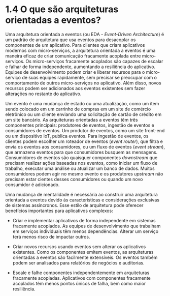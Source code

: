 # 1.4 O que são arquiteturas orientadas a eventos?

Uma arquitetura orientada a eventos (ou EDA - _Event-Driven Architecture_) é um padrão de arquitetura que usa eventos para desacoplar os componentes de um aplicativo. Para clientes que criam aplicativos modernos com micro-serviços, a arquitetura orientada a eventos é uma maneira eficaz de criar comunicação fracamente acoplada entre micro-serviços. Os micro-serviços fracamente acoplados são capazes de escalar e falhar de forma independente, aumentando a resiliência do aplicativo. Equipes de desenvolvimento podem criar e liberar recursos para o micro-serviço de suas equipes rapidamente, sem precisar se preocupar com o comportamento de outros micro-serviços no aplicativo. Além disso, novos recursos podem ser adicionados aos eventos existentes sem fazer alterações no restante do aplicativo.

Um evento é uma mudança de estado ou uma atualização, como um item sendo colocado em um carrinho de compras em um site de comércio eletrônico ou um cliente enviando uma solicitação de cartão de crédito em um site bancário. As arquiteturas orientadas a eventos têm três componentes principais: produtores de eventos, ingestão de eventos e consumidores de eventos. Um produtor de eventos, como um site front-end ou um dispositivo IoT, publica eventos. Para ingestão de eventos, os clientes podem escolher um roteador de eventos (_event router_), que filtra e envia os eventos aos consumidores, ou um fluxo de eventos (_event stream_), que armazena eventos para que consumidores busquem as mensagens. Consumidores de eventos são quaisquer componentes _downstream_ que precisam realizar ações baseadas nos eventos, como iniciar um fluxo de trabalho, executar uma análise ou atualizar um banco de dados. Muitos consumidores podem agir no mesmo evento e os produtores _upstream_ não precisam estar cientes desses consumidores ou quando um novo consumidor é adicionado.

Uma mudança de mentalidade é necessária ao construir uma arquitetura orientada a eventos devido às características e considerações exclusivas de sistemas assíncronos. Esse estilo de arquitetura pode oferecer benefícios importantes para aplicativos complexos:

- Criar e implementar aplicativos de forma independente em sistemas fracamente acoplados. As equipes de desenvolvimento que trabalham em serviços individuais têm menos dependências. Alterar um serviço terá menos risco de impactar outros.

- Criar novos recursos usando eventos sem alterar os aplicativos existentes. Como os componentes emitem eventos, as arquiteturas orientadas a eventos são facilmente extensíveis. Os eventos também podem ser analisados ​​para relatórios de negócios e auditorias.

- Escale e falhe componentes independentemente em arquiteturas fracamente acopladas. Aplicativos com componentes fracamente acoplados têm menos pontos únicos de falha, bem como maior resiliência.
